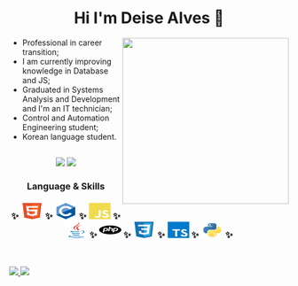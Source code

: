 <h1 align="center"> Hi I'm Deise Alves 🎈 </h1>
<img align="right" src="https://blogger.googleusercontent.com/img/b/R29vZ2xl/AVvXsEgV7DFWAXLDAaMQrkf6o97uXDFqSuqxKQnS_BvdsgVOHCQSGCT-yEgw2qJXHGWHTnVKxJHELm_XQ1j1cUVJahUPhSfWbK4sgi92iOseEJeONHDfdgL-SFfM-npAZKVnoziuMUXFGEJdiisJSPZRMMO9p4oAPWy_mV6XkZqVEIcSPxenxan4UDk_9Gj-/s443/cover-mobile.gif" height="300" width="300">

- Professional in career transition;
- I am currently improving knowledge in Database and JS;
- Graduated in Systems Analysis and Development and I'm an IT technician;
- Control and Automation Engineering student;
- Korean language student.

## 

<div align="center">
  <a href = "mailto:deise.alves92@gmail.com"><img src="https://user-images.githubusercontent.com/98955674/221390638-7c196903-ef0c-4d50-a441-c0d429dbede5.png"></a>
  <a href="https://www.linkedin.com/in/deise-s-alves/" target="_blank"><img src="https://user-images.githubusercontent.com/98955674/221390671-94a60701-86ca-4091-b6a8-3744f945b7e7.png"></a> 
</div>
 
</div>
<h3 align="center"> Language & Skills
<div style "display: inline_block"><br>
  ✨ <img aling="center" alt="Ise-HTML" height="30" width="40" src="https://raw.githubusercontent.com/devicons/devicon/master/icons/html5/html5-original.svg">
  ✨ <img aling="center" alt="Ise-C" height="30" width="40" src="https://raw.githubusercontent.com/devicons/devicon/master/icons/c/c-original.svg">
  ✨ <img aling="center" alt="Ise-Js" height="30" width="40" src="https://raw.githubusercontent.com/devicons/devicon/master/icons/javascript/javascript-plain.svg">
  ✨ <img aling="center" alt="Ise-Java" height="30" width="40" src="https://raw.githubusercontent.com/devicons/devicon/master/icons/java/java-original.svg">
  ✨ <img aling="center" alt="Ise-PHP" height="30" width="40" src="https://raw.githubusercontent.com/devicons/devicon/master/icons/php/php-plain.svg">
  ✨ <img aling="center" alt="Ise-CSS" height="30" width="40" src="https://raw.githubusercontent.com/devicons/devicon/master/icons/css3/css3-original.svg">
  ✨ <img aling="center" alt="Ise-Type" height="30" width="40" src="https://raw.githubusercontent.com/devicons/devicon/master/icons/typescript/typescript-plain.svg">
  ✨ <img aling="center" alt="Ise-Py" height="30" width="40" src="https://raw.githubusercontent.com/devicons/devicon/master/icons/python/python-original.svg">
  ✨</h3></div>

##

<div><br>
  <a href="https://github.com/IseAlves/">
  <img height="180em" src="https://github-readme-stats.vercel.app/api?username=IseAlves&show_icons=true&theme=tokyonight&include_all_commits-true&count_private=true"/>
  <img height="180em" src="https://github-readme-stats.vercel.app/api/top-langs/?username=IseAlves&layout=compact&langs_count_icons=true&theme=tokyonight"/>
</div>
